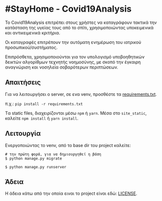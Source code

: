  # #StayHome - Covid19Analysis

To Covid19Analysis επιτρέπει στους χρήστες να καταγράφουν τακτικά την κατάσταση της υγείας τους από το σπίτι, χρησιμοποιώντας υποκειμενικά και αντικειμενικά κριτήρια.

Οι καταγραφές επιτρέπουν την αυτόματη ενημέρωση του ιατρικού προσωπικού/συστήματος.

Επιπρόσθετα, χρησιμοποιούνται για τον υπολογισμό υποβοηθητικών δεικτών αλγορίθμων τεχνητής νοημοσύνης, με σκοπό την έγκαιρη αναγνώριση και νοσηλεία σοβαρότερων περιπτώσεων.

## Απαιτήσεις

Για να λειτουργήσει ο server, σε ενα venv, προσθέστε τα [requirements.txt](requirements.txt).

π.χ.: `pip install -r requirements.txt`

Tα static files, διαχειρίζονται μέσω `npm` ή `yarn`. Μέσα στο `site_static`, καλείτε `npm install` ή `yarn install`.

## Λειτουργία

Ενεργοποιώντας το venv, από το base dir του project καλείτε:

    # την πρώτη φορά, για να δημιουργηθεί η βάση
    $ python manage.py migrate

    $ python manage.py runserver

## Άδεια

Η άδεια κάτω από την οποία ειναι το project είναι εδώ: [LICENSE](LICENSE).
